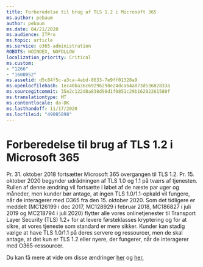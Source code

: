 ```yaml
---
title: Forberedelse til brug af TLS 1.2 i Microsoft 365
ms.author: pebaum
author: pebaum
ms.date: 04/21/2020
ms.audience: ITPro
ms.topic: article
ms.service: o365-administration
ROBOTS: NOINDEX, NOFOLLOW
localization_priority: Critical
ms.custom:
- "1266"
- "1600052"
ms.assetid: d5c84f5c-a3ca-4abd-8633-7e9ff01328a9
ms.openlocfilehash: 1ec40ba36c69296298e24dca64a873d53682833a
ms.sourcegitcommit: 35e2c122d8a838d98d1f0851c29b16282261580f
ms.translationtype: MT
ms.contentlocale: da-DK
ms.lasthandoff: 11/17/2020
ms.locfileid: "49085898"
---
```

# <a name="prepare-for-use-of-tls-12-in-microsoft-365"></a>Forberedelse til brug af TLS 1.2 i Microsoft 365

Pr. 31. oktober 2018 fortsætter Microsoft 365 overgangen til TLS 1.2. Pr. 15. oktober 2020 begynder udrådningen af TLS 1.0 og 1.1 på tværs af tjenesten. Rullen af denne ændring vil fortsætte i løbet af de næste par uger og måneder, men kunder bør antage, at ingen TLS 1.0/1.1-opkald vil fungere, når de interagerer med O365 fra den 15. oktober 2020. Som det tidligere er meddelt (MC126199 i dec 2017, MC128929 i februar 2018, MC186827 i juli 2019 og MC218794 i juli 2020) flytter alle vores onlinetjenester til Transport Layer Security (TLS) 1.2+ for at levere førsteklasses kryptering og for at sikre, at vores tjeneste som standard er mere sikker. Kunder kan stadig vælge at have TLS 1.0/1.1 på deres servere og ressourcer, men de skal antage, at det kun er TLS 1.2 eller nyere, der fungerer, når de interagerer med O365-ressourcer.
  
Du kan få mere at vide om disse ændringer [her](https://docs.microsoft.com/microsoft-365/compliance/prepare-tls-1.2-in-office-365?view=o365-worldwide) og [her.](https://docs.microsoft.com/microsoft-365/compliance/tls-1.0-and-1.1-deprecation-for-office-365?view=o365-worldwide)

  